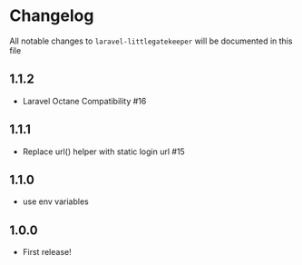 # Changelog

All notable changes to `laravel-littlegatekeeper` will be documented in this file

## 1.1.2

- Laravel Octane Compatibility #16

## 1.1.1

- Replace url() helper with static login url #15

## 1.1.0

- use env variables

## 1.0.0
- First release!
